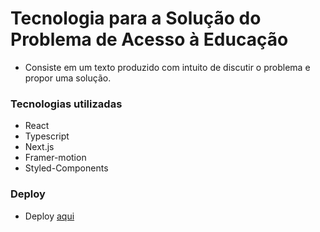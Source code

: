 # Tecnologia para a Solução do Problema de Acesso à Educação

- Consiste em um texto produzido com intuito de discutir o problema e propor uma solução.

### Tecnologias utilizadas

 - React
 - Typescript
 - Next.js
 - Framer-motion
 - Styled-Components

### Deploy

  - Deploy [aqui](https://tech-edu-access.vercel.app/)
